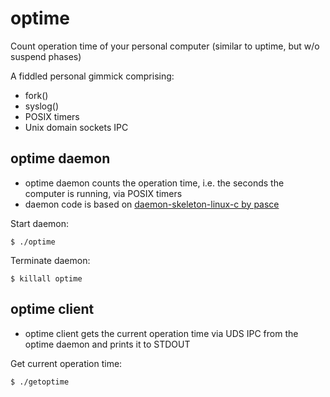 # optime
Count operation time of your personal computer (similar to uptime, but w/o suspend phases)

A fiddled personal gimmick comprising:

* fork()
* syslog()
* POSIX timers
* Unix domain sockets IPC

## optime daemon

* optime daemon counts the operation time, i.e. the seconds the computer is running, via POSIX timers
* daemon code is based on [daemon-skeleton-linux-c by pasce](https://github.com/pasce/daemon-skeleton-linux-c)

Start daemon:
```
$ ./optime
```

Terminate daemon:
```
$ killall optime
```

## optime client

* optime client gets the current operation time via UDS IPC from the optime daemon and prints it to STDOUT

Get current operation time:
```
$ ./getoptime
```

